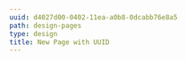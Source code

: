 ```yaml
---
uuid: d4027d00-0402-11ea-a0b8-0dcabb76e8a5
path: design-pages
type: design
title: New Page with UUID
---
```


